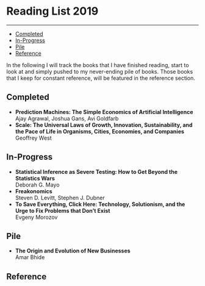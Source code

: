 # Reading List 2019
----

<!-- MarkdownTOC autolink="true" bracket="round" autoanchor="true" -->

- [Completed](#completed)
- [In-Progress](#in-progress)
- [Pile](#pile)
- [Reference](#reference)

<!-- /MarkdownTOC -->


In the following I will track the books that I have finished reading, start to look at and simply pushed to my never-ending pile of books. Those books that I keep for constant reference, will be featured in the reference section.

<a id="completed"></a>
## Completed

- **Prediction Machines: The Simple Economics of Artificial Intelligence**  
Ajay Agrawal, Joshua Gans, Avi Goldfarb
- **Scale: The Universal Laws of Growth, Innovation, Sustainability, and the Pace of Life in Organisms, Cities, Economies, and Companies**  
Geoffrey West



<a id="in-progress"></a>
## In-Progress

- **Statistical Inference as Severe Testing: How to Get Beyond the Statistics Wars**  
Deborah G. Mayo
- **Freakonomics**  
Steven D. Levitt, Stephen J. Dubner
- **To Save Everything, Click Here: Technology, Solutionism, and the Urge to Fix Problems that Don’t Exist**  
Evgeny Morozov

<a id="pile"></a>
## Pile

- **The Origin and Evolution of New Businesses**  
Amar Bhide

<a id="reference"></a>
## Reference

